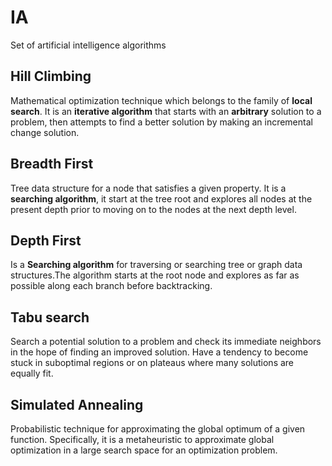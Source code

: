 # IA
Set of artificial intelligence algorithms

## Hill Climbing
Mathematical optimization technique which belongs to the family of **local search**. It is an **iterative algorithm** that starts with an **arbitrary** solution to a problem, then attempts to find a better solution by making an incremental change solution.

## Breadth First
Tree data structure for a node that satisfies a given property. It is a **searching algorithm**, it start at the tree root and explores all nodes at the present depth prior to moving on to the nodes at the next depth level. 

## Depth First
Is a **Searching algorithm** for traversing or searching tree or graph data structures.The algorithm starts at the root node and explores as far as possible along each branch before backtracking.

## Tabu search
Search a potential solution to a problem and check its immediate neighbors in the hope of finding an improved solution. Have a tendency to become stuck in suboptimal regions or on plateaus where many solutions are equally fit.

## Simulated Annealing
Probabilistic technique for approximating the global optimum of a given function. Specifically, it is a metaheuristic to approximate global optimization in a large search space for an optimization problem. 

